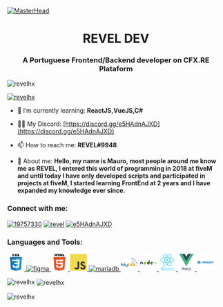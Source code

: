 [![MasterHead](https://i.imgur.com/b9uUP8Z.png)](https://discord.gg/e5HAdnAJXD)
<h1 align="center">REVEL DEV</h1>
<h3 align="center">A Portuguese Frontend/Backend developer on CFX.RE Plataform</h3>
<p align="left"> <img src="https://komarev.com/ghpvc/?username=revelhx&label=Profile%20views&color=0e75b6&style=flat" alt="revelhx" /> </p>

<p align="left"> <a href="https://github.com/ryo-ma/github-profile-trophy"><img src="https://github-profile-trophy.vercel.app/?username=revelhx" alt="revelhx" /></a> </p>

- 🌱 I’m currently learning: **ReactJS,VueJS,C#**

- 👨‍💻 My Discord: [https://discord.gg/e5HAdnAJXD](https://discord.gg/e5HAdnAJXD)

- 📫 How to reach me: **REVEL#9948**

- 📄 About me: **Hello, my name is Mauro, most people around me know me as REVEL, I entered this world of programming in 2018 at fiveM and until today I have only developed scripts and participated in projects at fiveM, I started learning FrontEnd at 2 years and I have expanded my knowledge ever since.**

<h3 align="left">Connect with me:</h3>
<p align="left">
<a href="https://stackoverflow.com/users/19757330" target="blank"><img align="center" src="https://raw.githubusercontent.com/rahuldkjain/github-profile-readme-generator/master/src/images/icons/Social/stack-overflow.svg" alt="19757330" height="30" width="40" /></a>
<a href="https://www.youtube.com/channel/UCVTGobYxf5O4E0iXTAnA2lQ" target="blank"><img align="center" src="https://raw.githubusercontent.com/rahuldkjain/github-profile-readme-generator/master/src/images/icons/Social/youtube.svg" alt="revel" height="30" width="40" /></a>
<a href="https://discord.gg/e5HAdnAJXD" target="blank"><img align="center" src="https://raw.githubusercontent.com/rahuldkjain/github-profile-readme-generator/master/src/images/icons/Social/discord.svg" alt="e5HAdnAJXD" height="30" width="40" /></a>
</p>

<h3 align="left">Languages and Tools:</h3>
<p align="left"> <a href="https://www.w3schools.com/css/" target="_blank" rel="noreferrer"> <img src="https://raw.githubusercontent.com/devicons/devicon/master/icons/css3/css3-original-wordmark.svg" alt="css3" width="40" height="40"/> </a> <a href="https://www.figma.com/" target="_blank" rel="noreferrer"> <img src="https://www.vectorlogo.zone/logos/figma/figma-icon.svg" alt="figma" width="40" height="40"/> </a> <a href="https://www.w3.org/html/" target="_blank" rel="noreferrer"> <img src="https://raw.githubusercontent.com/devicons/devicon/master/icons/html5/html5-original-wordmark.svg" alt="html5" width="40" height="40"/> </a> <a href="https://developer.mozilla.org/en-US/docs/Web/JavaScript" target="_blank" rel="noreferrer"> <img src="https://raw.githubusercontent.com/devicons/devicon/master/icons/javascript/javascript-original.svg" alt="javascript" width="40" height="40"/> </a> <a href="https://mariadb.org/" target="_blank" rel="noreferrer"> <img src="https://www.vectorlogo.zone/logos/mariadb/mariadb-icon.svg" alt="mariadb" width="40" height="40"/> </a> <a href="https://www.mysql.com/" target="_blank" rel="noreferrer"> <img src="https://raw.githubusercontent.com/devicons/devicon/master/icons/mysql/mysql-original-wordmark.svg" alt="mysql" width="40" height="40"/> </a> <a href="https://nodejs.org" target="_blank" rel="noreferrer"> <img src="https://raw.githubusercontent.com/devicons/devicon/master/icons/nodejs/nodejs-original-wordmark.svg" alt="nodejs" width="40" height="40"/> </a> <a href="https://reactjs.org/" target="_blank" rel="noreferrer"> <img src="https://raw.githubusercontent.com/devicons/devicon/master/icons/react/react-original-wordmark.svg" alt="react" width="40" height="40"/> </a> <a href="https://vuejs.org/" target="_blank" rel="noreferrer"> <img src="https://raw.githubusercontent.com/devicons/devicon/master/icons/vuejs/vuejs-original-wordmark.svg" alt="vuejs" width="40" height="40"/> </a> <a href="https://webpack.js.org" target="_blank" rel="noreferrer"> <img src="https://raw.githubusercontent.com/devicons/devicon/d00d0969292a6569d45b06d3f350f463a0107b0d/icons/webpack/webpack-original-wordmark.svg" alt="webpack" width="40" height="40"/> </a> </p>

<p><img align="left" src="https://github-readme-stats.vercel.app/api/top-langs?username=revelhx&show_icons=true&locale=en&layout=compact&theme=dark" alt="revelhx" /></p>

<p>&nbsp;<img align="center" src="https://github-readme-stats.vercel.app/api?username=revelhx&show_icons=true&locale=en" alt="revelhx" /></p>

<p><img align="center" src="https://github-readme-streak-stats.herokuapp.com/?user=revelhx&theme=dark&mode=weekly" alt="revelhx" /></p>
